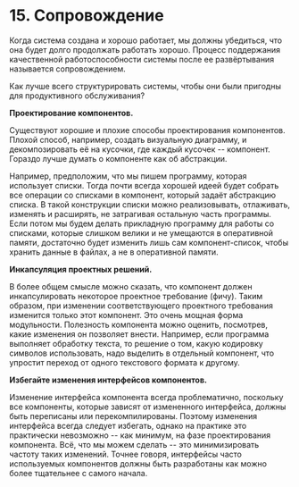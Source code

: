 # 15. Сопровождение
Когда система создана и хорошо работает, мы должны убедиться, что она будет долго продолжать работать хорошо. Процесс поддержания качественной работоспособности системы после ее развёртывания называется сопровождением.

Как лучше всего структурировать системы, чтобы они были пригодны для продуктивного обслуживания?

**Проектирование компонентов.**

Существуют хорошие и плохие способы проектирования компонентов. Плохой способ, например, создать визуальную диаграмму, и декомпозировать её на кусочки, где каждый кусочек -- компонент. Гораздо лучше думать о компоненте как об абстракции.

Например, предположим, что мы пишем программу, которая использует списки. Тогда почти всегда хорошей идеей будет собрать все операции со списками в компонент, который задаёт абстракцию списка. В такой конструкции списки можно реализовывать, отлаживать, изменять и расширять, не затрагивая остальную часть программы. Если потом мы будем делать прикладную программу для работы со списками, которые слишком велики и не умещаются в оперативной памяти, достаточно будет изменить лишь сам компонент-список, чтобы хранить данные в файлах, а не в оперативной памяти.

**Инкапсуляция проектных решений.**

В более общем смысле можно сказать, что компонент должен инкапсулировать некоторое проектное требование (фичу). Таким образом, при изменении соответствующего проектного требования изменится только этот компонент. Это очень мощная форма модульности.
Полезность компонента можно оценить, посмотрев, какие изменения он позволяет внести. Например, если программа выполняет обработку текста, то решение о том, какую кодировку символов использовать, надо выделить в отдельный компонент, что упростит переход от одного текстового формата к другому.

**Избегайте изменения интерфейсов компонентов.**

Изменение интерфейса компонента всегда проблематично, поскольку все компоненты, которые зависят от измененного интерфейса, должны быть переписаны или перекомпилированы. Поэтому изменения интерфейса всегда следует избегать, однако на практике это практически невозможно -- как минимум, на фазе проектирования компонента. Всё, что мы можем сделать -- это минимизировать частоту таких изменений. Точнее говоря, интерфейсы часто используемых компонентов должны быть разработаны как можно более тщательнее с самого начала.
